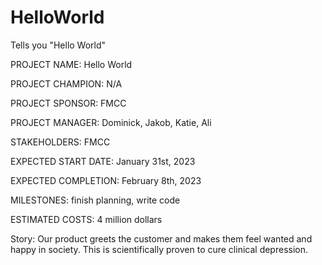 # HelloWorld
Tells you "Hello World"

PROJECT NAME:		Hello World

PROJECT CHAMPION:	N/A

PROJECT SPONSOR:	FMCC

PROJECT MANAGER:	Dominick, Jakob, Katie, Ali

STAKEHOLDERS:		FMCC

EXPECTED START DATE:	January 31st, 2023 

EXPECTED COMPLETION:	February 8th, 2023
				
MILESTONES:		finish planning, write code

ESTIMATED COSTS:	4 million dollars

Story:                Our product greets the customer and makes them feel wanted and happy in society.
                      This is scientifically proven to cure clinical depression. 
